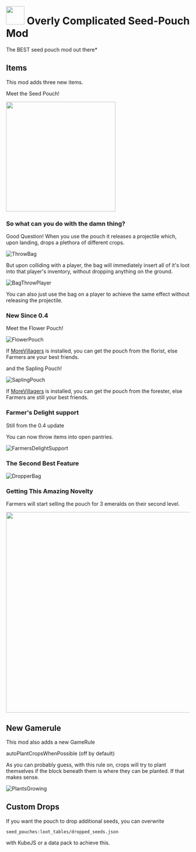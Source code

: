 # <img src="https://user-images.githubusercontent.com/104443436/174792973-21d1973b-2513-462d-8d2c-cea9bb11ed6a.png" width="50"> Overly Complicated Seed-Pouch Mod

 The BEST seed pouch mod out there*
 
 ## Items
 This mod adds three new items.
 
 Meet the Seed Pouch!
 
 <img src="https://user-images.githubusercontent.com/104443436/174796518-9a2e2bea-071b-4a3e-aa04-66b63e740b0a.png" width="300">
 
 ### So what can you do with the damn thing?
 
 Good Question! When you use the pouch it releases a projectile which, upon landing, drops a plethora of different crops.

![ThrowBag](https://user-images.githubusercontent.com/104443436/174799839-f14a1575-925d-4d1e-85dd-467eeb5ef29c.gif)
 
 But upon colliding with a player, the bag will immediately insert all of it's loot into that player's inventory, without dropping anything on the ground.
 
 ![BagThrowPlayer](https://user-images.githubusercontent.com/104443436/174800732-1ac1cbf1-bc36-4283-8efa-f697a6676f4f.gif)
 
 You can also just use the bag on a player to achieve the same effect without releasing the projectile.
 
 ### New Since 0.4
 
 Meet the Flower Pouch!
 
 ![FlowerPouch](https://user-images.githubusercontent.com/104443436/175283853-5b2ad50a-5ec1-4934-9d3d-7d71989c985d.gif)
 
 If [MoreVillagers](https://www.curseforge.com/minecraft/mc-mods/more-villagers-fabric) is installed, you can get the pouch from the florist, else Farmers are your best friends.
 
 and the Sapling Pouch!
 
 ![SaplingPouch](https://user-images.githubusercontent.com/104443436/175284197-e5d4c4a2-8151-4194-bf50-fedfe70895ae.gif)
 
 If [MoreVillagers](https://www.curseforge.com/minecraft/mc-mods/more-villagers-fabric) is installed, you can get the pouch from the forester, else Farmers are still your best friends.
 
 ### Farmer's Delight support
 
 Still from the 0.4 update
 
 You can now throw items into open pantries.
 
 ![FarmersDelightSupport](https://user-images.githubusercontent.com/104443436/175285723-d14c7297-ac88-4100-b5d1-acfd305b07fa.gif)
 
 ### The Second Best Feature
 
 ![DropperBag](https://user-images.githubusercontent.com/104443436/174802849-fcfda792-0ae4-49c9-813c-f8e920a43de8.gif)
 
 ### Getting This Amazing Novelty
 
 Farmers will start selling the pouch for 3 emeralds on their second level.
 
 <img src="https://user-images.githubusercontent.com/104443436/174812553-ba70d593-2f5a-444b-a2b0-eb998483a2f0.png" width="548">
 
 ## New Gamerule
 
 This mod also adds a new GameRule
 
 autoPlantCropsWhenPossible (off by default)
 
 As you can probably guess, with this rule on, crops will try to plant themselves if the block beneath them is where they can be planted. If that makes sense.
 
 ![PlantsGrowing](https://user-images.githubusercontent.com/104443436/174808459-32ee719c-5c44-4c5f-b0b9-0721507a43db.gif)
 
 ## Custom Drops
 
 If you want the pouch to drop additional seeds, you can overwrite
 
 `seed_pouches:loot_tables/dropped_seeds.json`
 
 with KubeJS or a data pack to achieve this.
